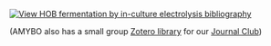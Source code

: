 [![View HOB fermentation by in-culture electrolysis bibliography](https://img.shields.io/badge/HOB%20Fermentation%20by%20inCulture%20Electrolysis-BibBase-blue)](https://bibbase.org/show?bib=https://raw.githubusercontent.com/amy-bo/electroPioreactor/main/Literature/HOB%20ferm.%20in-culture%20electrolysis.bib)

(AMYBO also has a small group [Zotero library](https://www.zotero.org/groups/6254483/amybo/library) for our [Journal Club](https://forum.amybo.org/c/journal-club))